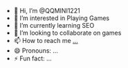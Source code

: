 - 👋 Hi, I’m @QQMINI1221
- 👀 I’m interested in Playing Games
- 🌱 I’m currently learning SEO
- 💞️ I’m looking to collaborate on games
- 📫 How to reach me [...](https://www.snibbeinteractive.com/)
- 😄 Pronouns: ...
- ⚡ Fun fact: ...

<!---
QQMINI1221/QQMINI1221 is a ✨ special ✨ repository because its `README.md` (this file) appears on your GitHub profile.
You can click the Preview link to take a look at your changes.
--->
